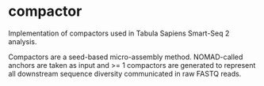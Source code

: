 # compactor
Implementation of compactors used in Tabula Sapiens Smart-Seq 2 analysis. 

Compactors are a seed-based micro-assembly method. NOMAD-called anchors are taken as input and >= 1 compactors are generated to represent all downstream sequence diversity communicated in raw FASTQ reads.
